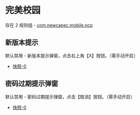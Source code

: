 # 完美校园

存在 2 规则组 - [com.newcapec.mobile.ncp](/src/apps/com.newcapec.mobile.ncp.ts)

## 新版本提示

默认禁用 - 新版本提示弹窗，点击右上角【X】按钮。（需手动开启）

- [快照-0](https://i.gkd.li/import/12843377)

## 密码过期提示弹窗

默认禁用 - 密码过期提示弹窗，点击【取消】按钮。（需手动开启）

- [快照-0](https://i.gkd.li/import/12843399)

